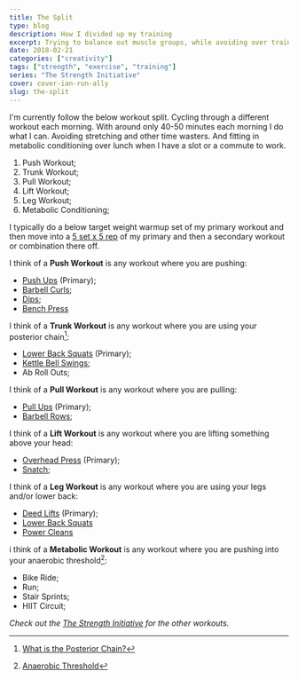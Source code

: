 ```yaml
---
title: The Split
type: blog
description: How I divided up my training
excerpt: Trying to balance out muscle groups, while avoiding over training.
date: 2018-02-21
categories: ["creativity"]
tags: ["strength", "exercise", "training"]
series: "The Strength Initiative"
cover: cover-ian-run-ally
slug: the-split
---
```


I'm currently follow the below workout split. Cycling through a different workout each morning. With around only 40-50 minutes each morning I do what I can. Avoiding stretching and other time wasters. And fitting in metabolic conditioning over lunch when I have a slot or a commute to work.

1. Push Workout;
2. Trunk Workout;
3. Pull Workout;
4. Lift Workout;
5. Leg Workout;
6. Metabolic Conditioning;

I typically do a below target weight warmup set of my primary workout and then move into a [5 set x 5 rep](blogs/the-sets-n-reps/) of my primary and then a secondary workout or combination there off.

I think of a __Push Workout__ is any workout where you are pushing:

* [Push Ups](/blogs/the-push-up/) (Primary);
* [Barbell Curls](/blogs/the-barbell-curl/);
* [Dips](/blogs/the-dip/);
* [Bench Press](/blogs/the-bench-press/)

I think of a __Trunk Workout__ is any workout where you are using your posterior chain[^chain]:

* [Lower Back Squats](/blogs/the-squat/) (Primary);
* [Kettle Bell Swings](/blogs/the-kettlebell-swing/);
* Ab Roll Outs;

I think of a __Pull Workout__ is any workout where you are pulling:

* [Pull Ups](/blogs/the-pull-up/) (Primary);
* [Barbell Rows](/blogs/the-barbell-row/);

I think of a __Lift Workout__ is any workout where you are lifting something above your head:

* [Overhead Press](/blogs/the-overhead-press/) (Primary);
* [Snatch](/blogs/the-snatch/);

I think of a __Leg Workout__ is any workout where you are using your legs and/or lower back:

* [Deed Lifts](/blogs/the-deadlift/) (Primary);
* [Lower Back Squats](/blogs/the-squat/)
* [Power Cleans](/blogs/the-power-clean/)

i think of a __Metabolic Workout__ is any workout where you are pushing into your anaerobic threshold[^threshold]:

* Bike Ride;
* Run;
* Stair Sprints;
* HIIT Circuit;

_Check out the [The Strength Initiative](/series/the-strength-initiative/) for the other workouts._

[^chain]: [What is the Posterior Chain?](http://competitivesportsclinic.com.au/training/what-is-the-posterior-chain/)
[^threshold]: [Anaerobic Threshold](https://www.topendsports.com/testing/anaerobic-threshold.htm)